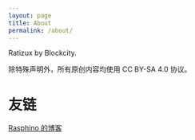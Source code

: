 ```yaml
---
layout: page
title: About
permalink: /about/
---
```


Ratizux by Blockcity.

除特殊声明外，所有原创内容均使用 CC BY-SA 4.0 协议。

# 友链
  
[Rasphino 的博客](https://blog.rasphino.cn)
